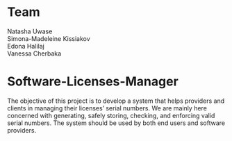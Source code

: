 # Team
Natasha Uwase<br>
Simona-Madeleine Kissiakov<br>
Edona Halilaj<br>
Vanessa Cherbaka<br>

# Software-Licenses-Manager
The objective of this project is to develop a system that helps providers and clients in managing their licenses’ serial numbers. We are mainly here concerned with generating, safely storing, checking, and enforcing valid serial numbers. The system should be used by both end users and software providers.
